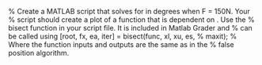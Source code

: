 % Create a MATLAB script that solves for  in degrees when F = 150N. Your
% script should create a plot of a function that is dependent on . Use the
% bisect function in your script file. It is included in Matlab Grader and
% can be called using [root, fx, ea, iter] = bisect(func, xl, xu, es,
% maxit); 
% Where the function inputs and outputs are the same as in the
% false position algorithm. 
